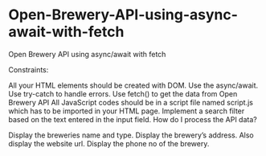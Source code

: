 # Open-Brewery-API-using-async-await-with-fetch
Open Brewery API using async/await with fetch

Constraints:

All your HTML elements should be created with DOM.
Use the async/await.
Use try-catch to handle errors.
Use fetch() to get the data from Open Brewery API
All JavaScript codes should be in a script file named script.js which has to be imported in your HTML page.
Implement a search filter based on the text entered in the input field.
How do I process the API data?

Display the breweries name and type.
Display the brewery’s address.
Also display the website url.
Display the phone no of the brewery.
